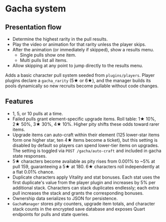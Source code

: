 
# Gacha system

## Presentation flow
- Determine the highest rarity in the pull results.
- Play the video or animation for that rarity unless the player skips.
- After the animation (or immediately if skipped), show a results menu.
  - Single pulls show one item.
  - Multi pulls list all items.
- Allow skipping at any point to jump directly to the results menu.

Adds a basic character pull system seeded from `plugins/players`.
Player plugins declare a `gacha_rarity` (5★ or 6★), and the manager builds
its pools dynamically so new recruits become pullable without code changes.

## Features
- 1, 5, or 10 pulls at a time.
- Failed pulls grant element-specific upgrade items. Roll table: 1★ 10%, 2★ 50%,
  3★ 30%, 4★ 10%. Higher pity shifts these odds toward rarer items.
- Upgrade items can auto-craft within their element (125 lower-star items
  form one higher star, ten 4★ items become a ticket), but this setting is
  disabled by default so players can spend lower-tier items on upgrades.
  The setting is toggled via `POST /gacha/auto-craft` and included in gacha
  state responses.
- 5★ characters become available as pity rises from 0.001% to ~5% at pull 159, guaranteeing a 5★ at 180. 6★ characters roll independently at a flat 0.01% chance.
- Duplicate characters apply Vitality and stat bonuses. Each stat uses the first
  duplicate's value from the player plugin and increases by 5% per additional
  stack. Characters can stack duplicates endlessly; each extra pull increases
  the stack and grants the corresponding bonuses.
- Ownership data serializes to JSON for persistence.
- `GachaManager` stores pity counters, upgrade item totals, and character stack
  counts in the encrypted save database and exposes Quart endpoints for pulls
  and state queries.
